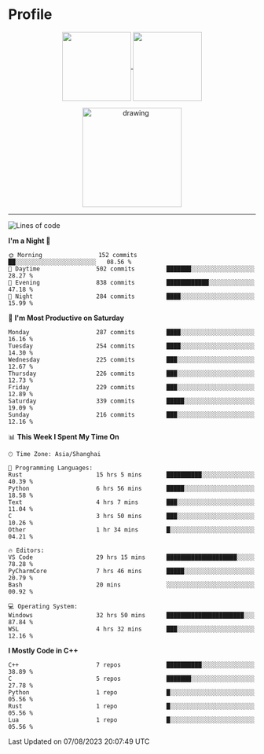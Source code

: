 # Profile

<p align="center">
  <a href="https://github.com/SourVoice">
    <img
      align="center"
      height="140em"
      src="https://github-readme-stats.vercel.app/api?username=SourVoice&show_icons=true&include_all_commits=true&count_private=true&theme=tokyonight"
    />
  </a>
  <a href="https://github.com/SourVoice">
    <img
      align="center"
      height="140em"
      src="https://github-readme-stats.vercel.app/api/top-langs/?username=SourVoice&show_icons=true&include_all_commits=true&count_private=true&layout=compact&theme=tokyonight"
    />
  </a>
</p>

<p align="center">
   <a href="https://github.com/SourVoice">
    <img
      align="center"
      height="202em"
      alt="drawing"
      src="https://activity-graph.herokuapp.com/graph?username=SourVoice&theme=react-dark"
    />
  </a>
</p>

---
<!--START_SECTION:waka-->
![Lines of code](https://img.shields.io/badge/From%20Hello%20World%20I%27ve%20Written-1.6%20million%20lines%20of%20code-blue)

**I'm a Night 🦉** 

```text
🌞 Morning                152 commits         ██░░░░░░░░░░░░░░░░░░░░░░░   08.56 % 
🌆 Daytime                502 commits         ███████░░░░░░░░░░░░░░░░░░   28.27 % 
🌃 Evening                838 commits         ████████████░░░░░░░░░░░░░   47.18 % 
🌙 Night                  284 commits         ████░░░░░░░░░░░░░░░░░░░░░   15.99 % 
```
📅 **I'm Most Productive on Saturday** 

```text
Monday                   287 commits         ████░░░░░░░░░░░░░░░░░░░░░   16.16 % 
Tuesday                  254 commits         ████░░░░░░░░░░░░░░░░░░░░░   14.30 % 
Wednesday                225 commits         ███░░░░░░░░░░░░░░░░░░░░░░   12.67 % 
Thursday                 226 commits         ███░░░░░░░░░░░░░░░░░░░░░░   12.73 % 
Friday                   229 commits         ███░░░░░░░░░░░░░░░░░░░░░░   12.89 % 
Saturday                 339 commits         █████░░░░░░░░░░░░░░░░░░░░   19.09 % 
Sunday                   216 commits         ███░░░░░░░░░░░░░░░░░░░░░░   12.16 % 
```


📊 **This Week I Spent My Time On** 

```text
🕑︎ Time Zone: Asia/Shanghai

💬 Programming Languages: 
Rust                     15 hrs 5 mins       ██████████░░░░░░░░░░░░░░░   40.39 % 
Python                   6 hrs 56 mins       █████░░░░░░░░░░░░░░░░░░░░   18.58 % 
Text                     4 hrs 7 mins        ███░░░░░░░░░░░░░░░░░░░░░░   11.04 % 
C                        3 hrs 50 mins       ███░░░░░░░░░░░░░░░░░░░░░░   10.26 % 
Other                    1 hr 34 mins        █░░░░░░░░░░░░░░░░░░░░░░░░   04.21 % 

🔥 Editors: 
VS Code                  29 hrs 15 mins      ████████████████████░░░░░   78.28 % 
PyCharmCore              7 hrs 46 mins       █████░░░░░░░░░░░░░░░░░░░░   20.79 % 
Bash                     20 mins             ░░░░░░░░░░░░░░░░░░░░░░░░░   00.92 % 

💻 Operating System: 
Windows                  32 hrs 50 mins      ██████████████████████░░░   87.84 % 
WSL                      4 hrs 32 mins       ███░░░░░░░░░░░░░░░░░░░░░░   12.16 % 
```

**I Mostly Code in C++** 

```text
C++                      7 repos             ██████████░░░░░░░░░░░░░░░   38.89 % 
C                        5 repos             ███████░░░░░░░░░░░░░░░░░░   27.78 % 
Python                   1 repo              █░░░░░░░░░░░░░░░░░░░░░░░░   05.56 % 
Rust                     1 repo              █░░░░░░░░░░░░░░░░░░░░░░░░   05.56 % 
Lua                      1 repo              █░░░░░░░░░░░░░░░░░░░░░░░░   05.56 % 
```




 Last Updated on 07/08/2023 20:07:49 UTC
<!--END_SECTION:waka-->

